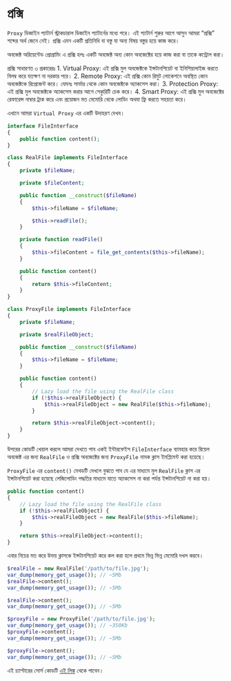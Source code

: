 # প্রক্সি

`Proxy` ডিজাইন প্যাটার্ন স্ট্রাকচারাল ডিজাইন প্যাটার্নের মধ্যে পরে। এই প্যাটার্ন শুরুর আগে আসুন আমরা “প্রক্সি” শব্দের অর্থ জেনে নেই। প্রক্সি এমন একটি প্রতিনিধি বা বস্তু যা অন্য বিষয় বস্তুর হয়ে কাজ করে।

অবজেক্ট অরিয়েন্টেড প্রোগ্রামিং এ প্রক্সি হলঃ একটি অবজেক্ট অন্য কোন অবজেক্টের হয়ে কাজ করা বা তাকে কন্ট্রোল করা।

প্রক্সি সাধারণত ৩ প্রকারেরঃ 1. Virtual Proxy: এই প্রক্সি মুল অবজেক্টকে ইন্সটানশিয়েট বা ইনিশিয়ালাইজ করতে বিলম্ব করে যতক্ষণ না দরকার পরে। 2. Remote Proxy: এই প্রক্সি কোন রিমুট লোকেশনে অবস্থিত কোন অবজেক্টকে রিপ্রেজেন্ট করে। যেমনঃ সার্ভার থেকে কোন অবজেক্টকে অ্যাকসেস করা। 3. Protection Proxy: এই প্রক্সি মুল অবজেক্টকে অ্যাকসেস করার আগে সেকুরিটি চেক করে। 4. Smart Proxy: এই প্রক্সি মুল অবজেক্টের রেফারেন্স নাম্বার ট্রাক করে এবং প্রয়োজন মত মেমোরি থেকে লোডিং অথবা ফ্রি করতে সহয়তা করে।

এখানে আমরা `Virtual Proxy` এর একটি উদাহরণ দেখব।

```php
interface FileInterface
{
    public function content();
}

class RealFile implements FileInterface
{
    private $fileName;

    private $fileContent;

    public function __construct($fileName)
    {
        $this->fileName = $fileName;

        $this->readFile();
    }

    private function readFile()
    {
        $this->fileContent = file_get_contents($this->fileName);
    }

    public function content()
    {
        return $this->fileContent;
    }
}

class ProxyFile implements FileInterface
{
    private $fileName;

    private $realFileObject;

    public function __construct($fileName)
    {
        $this->fileName = $fileName;
    }

    public function content()
    {
        // Lazy load the file using the RealFile class
        if (!$this->realFileObject) {
            $this->realFileObject = new RealFile($this->fileName);
        }

        return $this->realFileObject->content();
    }
}
```

উপরের কোডটি খেয়াল করলে আমরা দেখতে পাব একই ইন্টারফেইস `FileInterface` ব্যাবহার করে রিয়েল অবজেক্ট এর জন্য `RealFile` ও প্রক্সি অবজেক্টের জন্য `ProxyFile` নামক ক্লাস ইমপ্লিমেন্ট করা হয়েছে।

`ProxyFile` এর `content()` মেথডটি দেখলে বুঝতে পাব যে এর মাধ্যমে মুল `RealFile` ক্লাস এর ইন্সটানশিয়েট করা হয়েছে লেজিলোডিং পদ্ধতির মাধ্যমে যাতে অ্যাকসেস না করা পর্যন্ত ইন্সটানশিয়েট না করা হয়।

```php
public function content()
{
    // Lazy load the file using the RealFile class
    if (!$this->realFileObject) {
        $this->realFileObject = new RealFile($this->fileName);
    }

    return $this->realFileObject->content();
}
```

এবার নিচের মত করে উভয় ক্লাসকে ইন্সটানশিয়েট করে কল করা হলে প্রথমে ভিন্ন ভিন্ন মেমোরি দখল করবে।

```php
$realFile = new RealFile('/path/to/file.jpg');
var_dump(memory_get_usage()); // ~5Mb
$realFile->content();
var_dump(memory_get_usage()); // ~5Mb

$realFile->content();
var_dump(memory_get_usage()); // ~5Mb

$proxyFile = new ProxyFile('/path/to/file.jpg');
var_dump(memory_get_usage()); // ~350Kb
$proxyFile->content();
var_dump(memory_get_usage()); // ~5Mb

$proxyFile->content();
var_dump(memory_get_usage()); // ~5Mb
```

এই চ্যাপ্টারের সোর্স কোডটি [এই লিঙ্ক](https://github.com/sohelamin/php-design-patterns) থেকে পাবেন।

